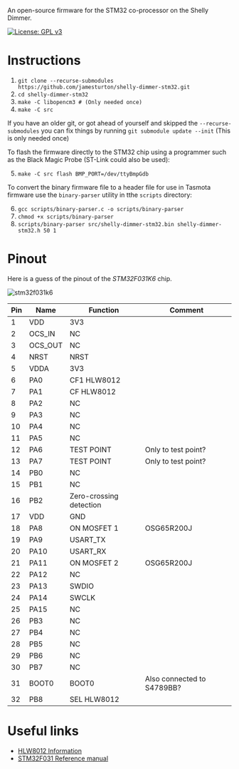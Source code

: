 An open-source firmware for the STM32 co-processor on the Shelly Dimmer.

[![License: GPL v3](https://img.shields.io/badge/License-GPLv3-blue.svg)](https://www.gnu.org/licenses/gpl-3.0)

# Instructions
 1. ```git clone --recurse-submodules https://github.com/jamesturton/shelly-dimmer-stm32.git```
 2. ```cd shelly-dimmer-stm32```
 3. ```make -C libopencm3 # (Only needed once)```
 4. ```make -C src```

If you have an older git, or got ahead of yourself and skipped the ```--recurse-submodules```
you can fix things by running ```git submodule update --init``` (This is only needed once)

To flash the firmware directly to the STM32 chip using a programmer such as the Black Magic Probe (ST-Link could also be used):

 5. ```make -C src flash BMP_PORT=/dev/ttyBmpGdb```

 To convert the binary firmware file to a header file for use in Tasmota firmware use the ```binary-parser``` utility in tthe ```scripts``` directory:

 6. ```gcc scripts/binary-parser.c -o scripts/binary-parser```
 7. ```chmod +x scripts/binary-parser```
 8. ```scripts/binary-parser src/shelly-dimmer-stm32.bin shelly-dimmer-stm32.h 50 1```

# Pinout
Here is a guess of the pinout of the *STM32F031K6* chip.

![stm32f031k6](https://user-images.githubusercontent.com/6130792/86444616-494b8080-bd11-11ea-8eeb-c07b69b8af35.PNG)

| Pin   | Name      | Function                  | Comment                       |
| ----- | --------- | ------------------------- | ----------------------------- |
| 1     | VDD       | 3V3                       |                               |
| 2     | OCS_IN    | NC                        |                               |
| 3     | OCS_OUT   | NC                        |                               |
| 4     | NRST      | NRST                      |                               |
| 5     | VDDA      | 3V3                       |                               |
| 6     | PA0       | CF1 HLW8012               |                               |
| 7     | PA1       | CF HLW8012                |                               |
| 8     | PA2       | NC                        |                               |
| 9     | PA3       | NC                        |                               |
| 10    | PA4       | NC                        |                               |
| 11    | PA5       | NC                        |                               |
| 12    | PA6       | TEST POINT                | Only to test point?           |
| 13    | PA7       | TEST POINT                | Only to test point?           |
| 14    | PB0       | NC                        |                               |
| 15    | PB1       | NC                        |                               |
| 16    | PB2       | Zero-crossing detection   |                               |
| 17    | VDD       | GND                       |                               |
| 18    | PA8       | ON MOSFET 1               | OSG65R200J                    |
| 19    | PA9       | USART_TX                  |                               |
| 20    | PA10      | USART_RX                  |                               |
| 21    | PA11      | ON MOSFET 2               | OSG65R200J                    |
| 22    | PA12      | NC                        |                               |
| 23    | PA13      | SWDIO                     |                               |
| 24    | PA14      | SWCLK                     |                               |
| 25    | PA15      | NC                        |                               |
| 26    | PB3       | NC                        |                               |
| 27    | PB4       | NC                        |                               |
| 28    | PB5       | NC                        |                               |
| 29    | PB6       | NC                        |                               |
| 30    | PB7       | NC                        |                               |
| 31    | BOOT0     | BOOT0                     | Also connected to S4789BB?    |
| 32    | PB8       | SEL HLW8012               |                               |

# Useful links
 - [HLW8012 Information](https://tinkerman.cat/post/hlw8012-ic-new-sonoff-pow)
 - [STM32F031 Reference manual](https://www.st.com/resource/en/reference_manual/dm00031936-stm32f0x1stm32f0x2stm32f0x8-advanced-armbased-32bit-mcus-stmicroelectronics.pdf)
